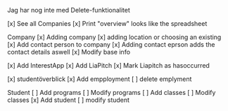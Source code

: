 Jag har nog inte med Delete-funktionalitet

[x] See all Companies
[x] Print "overview" looks like the spreadsheet

Company
[x] Adding company 
[x] adding location or choosing an existing
[x] Add contact person to company
[x] Adding contact eprson adds the contact details aswell
[x] Modify base info

[x] Add InterestApp
[x] Add LiaPitch
[x] Mark Liapitch as hasoccurred

[x] studentöverblick
[x] Add empployment
[ ] delete emplyment

Student
[ ] Add programs
[ ] Modify programs
[ ] Add classes
[ ] Modify classes
[x] Add student
[ ] modify student
